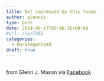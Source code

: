 ```yaml
---
title: Not impressed by this today.
author: glennji
type: post
date: 2014-08-17T05:46:36+00:00
#url: /?p=7362
categories:
  - Uncategorized
draft: true
---
```

<div>
  <img src='' style='max-width:600px;' /></p> 
  
  <div>
    from Glenn J. Mason via <a href="http://on.fb.me/VuRoDc">Facebook</a>
  </div>
</div>
